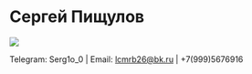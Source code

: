 # **Сергей Пищулов**
 ![](RackMultipart20231003-1-491e6_html_5152942990d04d7c.jpg)

Telegram: Serg1o\_0 | Email: [lcmrb26@bk.ru](mailto:lcmrb26@bk.ru) | +7(999)5676916
